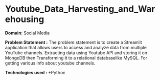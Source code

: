 # Youtube_Data_Harvesting_and_Warehousing

**Domain:** Social Media

**Problem Statement :**
The problem statement is to create a Streamlit application that allows users to access and analyze data from multiple YouTube channels. Extracting data using Youtube API and storing it on MongoDB then Transforming it to a relational databaselike MySQL. For getting various info about youtube channels.

**Technologies used :**
+Python

